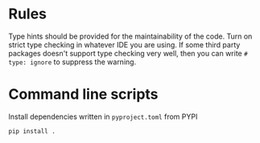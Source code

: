 # Rules

Type hints should be provided for the maintainability of the code. Turn on strict type checking in whatever IDE you are using. If some third party packages doesn't support type checking very well, then you can write `# type: ignore` to suppress the warning.

# Command line scripts

Install dependencies written in `pyproject.toml` from PYPI

```
pip install .
```
